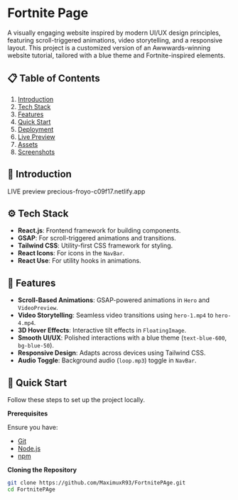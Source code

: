 # Fortnite Page

A visually engaging website inspired by modern UI/UX design principles, featuring scroll-triggered animations, video storytelling, and a responsive layout. This project is a customized version of an Awwwards-winning website tutorial, tailored with a blue theme and Fortnite-inspired elements.

## 📋 Table of Contents

1. [Introduction](#introduction)  
2. [Tech Stack](#tech-stack)  
3. [Features](#features)  
4. [Quick Start](#quick-start)  
5. [Deployment](#deployment)  
6. [Live Preview](#live-preview)  
7. [Assets](#assets)  
8. [Screenshots](#screenshots)

## 🤖 Introduction

LIVE preview 
precious-froyo-c09f17.netlify.app
## ⚙️ Tech Stack

- **React.js**: Frontend framework for building components.  
- **GSAP**: For scroll-triggered animations and transitions.  
- **Tailwind CSS**: Utility-first CSS framework for styling.  
- **React Icons**: For icons in the `NavBar`.  
- **React Use**: For utility hooks in animations.

## 🔋 Features

- **Scroll-Based Animations**: GSAP-powered animations in `Hero` and `VideoPreview`.  
- **Video Storytelling**: Seamless video transitions using `hero-1.mp4` to `hero-4.mp4`.  
- **3D Hover Effects**: Interactive tilt effects in `FloatingImage`.  
- **Smooth UI/UX**: Polished interactions with a blue theme (`text-blue-600`, `bg-blue-50`).  
- **Responsive Design**: Adapts across devices using Tailwind CSS.  
- **Audio Toggle**: Background audio (`loop.mp3`) toggle in `NavBar`.

## 🤸 Quick Start

Follow these steps to set up the project locally.

**Prerequisites**

Ensure you have:  
- [Git](https://git-scm.com/)  
- [Node.js](https://nodejs.org/en)  
- [npm](https://www.npmjs.com/)

**Cloning the Repository**

```bash
git clone https://github.com/MaximuxR93/FortnitePAge.git
cd FortnitePAge
